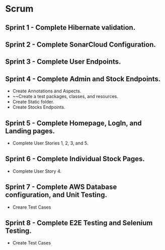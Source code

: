 # Scrum
## Sprint 1 - Complete Hibernate validation.

## Sprint 2 - Complete SonarCloud Configuration.

## Sprint 3 - Complete User Endpoints.

## Sprint 4 - Complete Admin and Stock Endpoints.
- Create Annotations and Aspects.
- ~~Create a test packages, classes, and resources.
- Create Static folder.
- Create Stocks Endpoints.

## Sprint 5 - Complete Homepage, LogIn, and Landing pages.
- Complete User Stories 1, 2, 3, and 5.

## Sprint 6 - Complete Individual Stock Pages.
- Complete User Story 4.

## Sprint 7 - Complete AWS Database configuration, and Unit Testing.
- Creare Test Cases

## Sprint 8 - Complete E2E Testing and Selenium Testing.
- Create Test Cases

